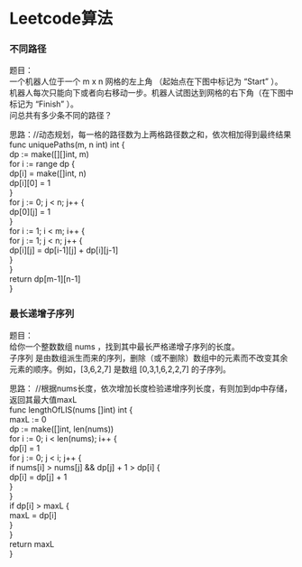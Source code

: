 # Leetcode算法
### 不同路径
题目：         
一个机器人位于一个 m x n 网格的左上角 （起始点在下图中标记为 “Start” ）。         
机器人每次只能向下或者向右移动一步。机器人试图达到网格的右下角（在下图中标记为 “Finish” ）。         
问总共有多少条不同的路径？         
         
思路：//动态规划，每一格的路径数为上两格路径数之和，依次相加得到最终结果         
func uniquePaths(m, n int) int {         
    dp := make([][]int, m)         
    for i := range dp {         
        dp[i] = make([]int, n)         
        dp[i][0] = 1         
    }         
    for j := 0; j < n; j++ {         
        dp[0][j] = 1         
    }         
    for i := 1; i < m; i++ {         
        for j := 1; j < n; j++ {         
            dp[i][j] = dp[i-1][j] + dp[i][j-1]         
        }         
    }         
    return dp[m-1][n-1]         
}         
         
### 最长递增子序列
题目：         
给你一个整数数组 nums ，找到其中最长严格递增子序列的长度。         
子序列 是由数组派生而来的序列，删除（或不删除）数组中的元素而不改变其余元素的顺序。例如，[3,6,2,7] 是数组 [0,3,1,6,2,2,7] 的子序列。         
         
思路： //根据nums长度，依次增加长度检验递增序列长度，有则加到dp中存储，返回其最大值maxL         
func lengthOfLIS(nums []int) int {         
    maxL := 0         
    dp := make([]int, len(nums))         
    for i := 0; i < len(nums); i++ {         
        dp[i] = 1         
        for j := 0; j < i; j++ {         
            if nums[i] > nums[j] && dp[j] + 1 > dp[i] {         
                dp[i] = dp[j] + 1         
            }         
        }         
        if dp[i] > maxL {         
            maxL = dp[i]         
        }         
    }         
    return maxL         
}         
         